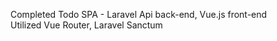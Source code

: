 <p>
Completed Todo SPA - Laravel Api back-end, Vue.js front-end
<br>Utilized Vue Router, Laravel Sanctum
</p>
